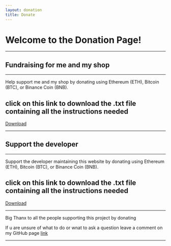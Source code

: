 ```yaml
---
layout: donation
title: Donate
---
```


# Welcome to the Donation Page!

---
## Fundraising for me and my shop
---

Help support me and my shop by donating using Ethereum (ETH), Bitcoin (BTC), or Binance Coin (BNB).

## click on this link to download the .txt file containing all the instructions needed
[Download](https://drive.google.com/file/d/1Egjks3qZnY8wQ9-oUcpIc1M7tdqEzAow/view?usp=drivesdk)

---
## Support the developer
---
Support the developer maintaining this website by donating using Ethereum (ETH), Bitcoin (BTC), or Binance Coin (BNB).

## click on this link to download the .txt file containing all the instructions needed
[Download](https://drive.google.com/file/d/1EewzBlWPzlgRPFUhsdQgiYr8_DH7Wytw/view?usp=drivesdk)

---
Big Thanx to all the people supporting this project by donating

If u are unsure of what to do or wnat to ask a question leave a comment on my GitHub page [link](https://github.com/Electroboy15/Chat-and-info-for-Takway.shop/discussions/1#discussion-6864775)

---
